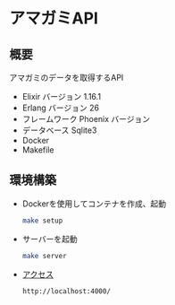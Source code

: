 # アマガミAPI

## 概要

アマガミのデータを取得するAPI

* Elixir バージョン 1.16.1
* Erlang バージョン 26
* フレームワーク Phoenix バージョン
* データベース Sqlite3
* Docker
* Makefile

## 環境構築

* Dockerを使用してコンテナを作成、起動

  ```bash
  make setup
  ```

* サーバーを起動

  ```bash
  make server
  ```

* [アクセス](http://localhost:4000/)

  ```
  http://localhost:4000/
  ```